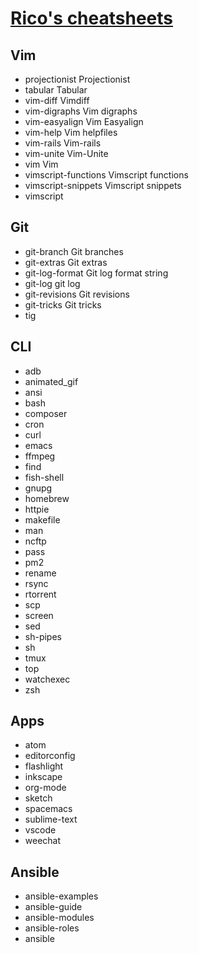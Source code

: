 # [Rico's cheatsheets](https://devhints.io/)

## Vim
* projectionist Projectionist
* tabular  Tabular
* vim-diff  Vimdiff
* vim-digraphs Vim digraphs
* vim-easyalign Vim Easyalign
* vim-help  Vim helpfiles
* vim-rails Vim-rails
* vim-unite  Vim-Unite
* vim  Vim
* vimscript-functions Vimscript functions
* vimscript-snippets Vimscript snippets
* vimscript 

## Git
* git-branch  Git branches
* git-extras  Git extras
* git-log-format  Git log format string
* git-log  git log
* git-revisions  Git revisions
* git-tricks Git tricks
* tig

## CLI
* adb
* animated_gif
* ansi
* bash
* composer
* cron
* curl
* emacs
* ffmpeg
* find
* fish-shell
* gnupg
* homebrew
* httpie
* makefile
* man
* ncftp
* pass
* pm2
* rename
* rsync
* rtorrent
* scp
* screen
* sed
* sh-pipes
* sh
* tmux
* top
* watchexec
* zsh

## Apps
* atom
* editorconfig
* flashlight
* inkscape
* org-mode
* sketch
* spacemacs
* sublime-text
* vscode
* weechat 

## Ansible
* ansible-examples
* ansible-guide
* ansible-modules
* ansible-roles
* ansible
